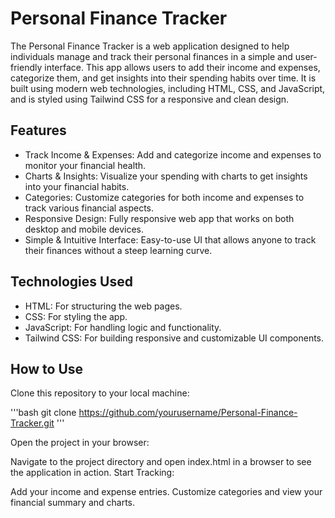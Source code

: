 # Personal Finance Tracker
The Personal Finance Tracker is a web application designed to help individuals manage and track their personal finances in a simple and user-friendly interface. This app allows users to add their income and expenses, categorize them, and get insights into their spending habits over time. It is built using modern web technologies, including HTML, CSS, and JavaScript, and is styled using Tailwind CSS for a responsive and clean design.

## Features
* Track Income & Expenses: Add and categorize income and expenses to monitor your financial health.
* Charts & Insights: Visualize your spending with charts to get insights into your financial habits.
* Categories: Customize categories for both income and expenses to track various financial aspects.
* Responsive Design: Fully responsive web app that works on both desktop and mobile devices.
* Simple & Intuitive Interface: Easy-to-use UI that allows anyone to track their finances without a steep learning curve.

## Technologies Used
* HTML: For structuring the web pages.
* CSS: For styling the app.
* JavaScript: For handling logic and functionality.
* Tailwind CSS: For building responsive and customizable UI components.

## How to Use
Clone this repository to your local machine:

'''bash
git clone https://github.com/yourusername/Personal-Finance-Tracker.git
'''

Open the project in your browser:

Navigate to the project directory and open index.html in a browser to see the application in action.
Start Tracking:

Add your income and expense entries.
Customize categories and view your financial summary and charts.
